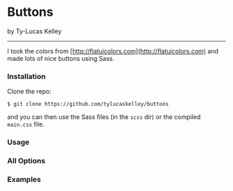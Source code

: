 # Buttons

by Ty-Lucas Kelley

---

I took the colors from [http://flatuicolors.com](http://flatuicolors.com) and made lots of nice buttons using Sass.

### Installation

Clone the repo:

    $ git clone https://github.com/tylucaskelley/buttons

and you can then use the Sass files (in the `scss` dir) or the compiled `main.css` file.

### Usage

### All Options

### Examples
